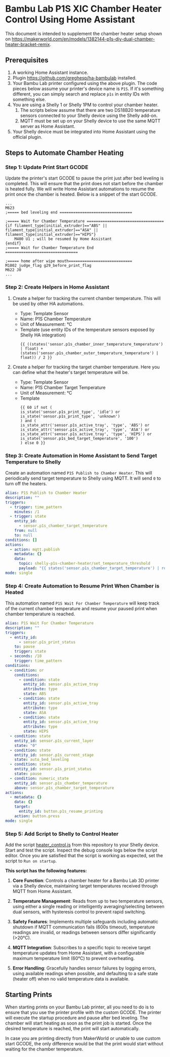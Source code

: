 # Bambu Lab P1S XIC Chamber Heater Control Using Home Assistant

This document is intended to supplement the chamber heater setup shown on https://makerworld.com/en/models/1382144-p1s-diy-dual-chamber-heater-bracket-remix.

## Prerequisites

1. A working Home Assistant instance.
2. Plugin https://github.com/greghesp/ha-bambulab installed.
3. Your Bambu Lab printer configured using the above plugin. The code pieces below assume your printer's device name is `P1S`. If it's something different, you can simply search and replace `p1s` in entity IDs with something else.
4. You are using a Shelly 1 or Shelly 1PM to control your chamber heater.
   1. The scripts below assume that there are two DS18B20 temperature sensors connected to your Shelly device using the Shelly add-on.
   2. MQTT must be set up on your Shelly device to use the same MQTT server as Home Assistant.
5. Your Shelly device must be integrated into Home Assistant using the official plugin.

## Steps to Automate Chamber Heating

### Step 1: Update Print Start GCODE

Update the printer's start GCODE to pause the print just after bed leveling is completed. This will ensure that the print does not start before the chamber is heated fully. We will write Home Assistant automations to resume the print once the chamber is heated. Below is a snippet of the start GCODE.

```gcode
...
M623
;===== bed leveling end ================================

;===== Wait for Chamber Temperature ==================================
{if filament_type[initial_extruder]=="ABS" || filament_type[initial_extruder]=="ASA" || filament_type[initial_extruder]=="HIPS"}
    M400 U1 ; will be resumed by Home Assistant
{endif}
;===== Wait for Chamber Temperature End ================================

;===== home after wipe mouth============================
M1002 judge_flag g29_before_print_flag
M622 J0
...
```

### Step 2: Create Helpers in Home Assistant

1. Create a helper for tracking the current chamber temperature. This will be used by other HA automations.
    * Type: Template Sensor
    * Name: P1S Chamber Temperature
    * Unit of Measurement: °C
    * Template (use entity IDs of the temperature sensors exposed by Shelly HA integration)
        ```jinja
        {{ ((states('sensor.p1s_chamber_inner_temperature_temperature') | float) + (states('sensor.p1s_chamber_outer_temperature_temperature') | float)) / 2 }}
        ```

2. Create a helper for tracking the target chamber temperature. Here you can define what the heater's target temperature will be.
    * Type: Template Sensor
    * Name: P1S Chamber Target Temperature
    * Unit of Measurement: °C
    * Template
        ```jinja
        {{ 60 if not (
        is_state('sensor.p1s_print_type', 'idle') or
        is_state('sensor.p1s_print_type', 'unknown')
        ) and (
        is_state_attr('sensor.p1s_active_tray', 'type', 'ABS') or
        is_state_attr('sensor.p1s_active_tray', 'type', 'ASA') or
        is_state_attr('sensor.p1s_active_tray', 'type', 'HIPS') or
        is_state('sensor.p1s_bed_target_temperature', '100')
        ) else 0 }}
        ```

### Step 3: Create Automation in Home Assistant to Send Target Temperature to Shelly

Create an automation named `P1S Publish to Chamber Heater`. This will periodically send target temperature to Shelly using MQTT. It will send `0` to turn off the heaters.

```yml
alias: P1S Publish to Chamber Heater
description: ""
triggers:
  - trigger: time_pattern
    minutes: /1
  - trigger: state
    entity_id:
      - sensor.p1s_chamber_target_temperature
    from: null
    to: null
conditions: []
actions:
  - action: mqtt.publish
    metadata: {}
    data:
      topic: shelly-p1s-chamber-heater/set_temperature_threshold
      payload: "{{ states('sensor.p1s_chamber_target_temperature') | round(0) }}"
mode: single
```

### Step 4: Create Automation to Resume Print When Chamber is Heated

This automation named `P1S Wait For Chamber Temperature` will keep track of the current chamber temperature and resume your paused print when chamber temperature is reached.

```yml
alias: P1S Wait For Chamber Temperature
description: ""
triggers:
  - entity_id:
      - sensor.p1s_print_status
    to: pause
    trigger: state
  - seconds: /10
    trigger: time_pattern
conditions:
  - condition: or
    conditions:
      - condition: state
        entity_id: sensor.p1s_active_tray
        attribute: type
        state: ABS
      - condition: state
        entity_id: sensor.p1s_active_tray
        attribute: type
        state: ASA
      - condition: state
        entity_id: sensor.p1s_active_tray
        attribute: type
        state: HIPS
  - condition: state
    entity_id: sensor.p1s_current_layer
    state: "0"
  - condition: state
    entity_id: sensor.p1s_current_stage
    state: auto_bed_leveling
  - condition: state
    entity_id: sensor.p1s_print_status
    state: pause
  - condition: numeric_state
    entity_id: sensor.p1s_chamber_temperature
    above: sensor.p1s_chamber_target_temperature
actions:
  - metadata: {}
    data: {}
    target:
      entity_id: button.p1s_resume_printing
    action: button.press
mode: single
```

### Step 5: Add Script to Shelly to Control Heater

Add the script [heater_control.js](heater_control.js) from this repository to your Shelly device. Start and test the script. Inspect the debug console logs below the script editor. Once you are satisfied that the script is working as expected, set the script to `Run on startup`.

**This script has the following features:**

1. **Core Function**: Controls a chamber heater for a Bambu Lab 3D printer via a Shelly device, maintaining target temperatures received through MQTT from Home Assistant.

2. **Temperature Management**: Reads from up to two temperature sensors, using either a single reading or intelligently averaging/selecting between dual sensors, with hysteresis control to prevent rapid switching.

3. **Safety Features**: Implements multiple safeguards including automatic shutdown if MQTT communication fails (600s timeout), temperature readings are invalid, or readings between sensors differ significantly (>20°C).

4. **MQTT Integration**: Subscribes to a specific topic to receive target temperature updates from Home Assistant, with a configurable maximum temperature limit (60°C) to prevent overheating.

5. **Error Handling**: Gracefully handles sensor failures by logging errors, using available readings when possible, and defaulting to a safe state (heater off) when no valid temperature data is available.

## Starting Prints

When starting prints on your Bambu Lab printer, all you need to do is to ensure that you use the printer profile with the custom GCODE. The printer will execute the startup procedure and pause after bed leveling. The chamber will start heating as soon as the print job is started. Once the desired temperature is reached, the print will start automatically.

In case you are printing directly from MakerWorld or unable to use custom start GCODE, the only difference would be that the print would start without waiting for the chamber temperature.

